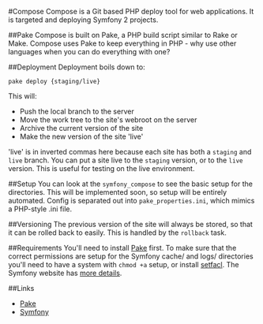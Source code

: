 #Compose
Compose is a Git based PHP deploy tool for web applications. It is targeted and deploying Symfony 2 projects.

##Pake
Compose is built on Pake, a PHP build script similar to Rake or Make. Compose uses Pake to keep everything in PHP - why use other languages when you can do everything with one?

##Deployment
Deployment boils down to:

```
pake deploy {staging/live}
```

This will:

- Push the local branch to the server
- Move the work tree to the site's webroot on the server
- Archive the current version of the site
- Make the new version of the site 'live'

'live' is in inverted commas here because each site has both a `staging` and `live` branch. You can put a site live to the `staging` version, or to the `live` version. This is useful for testing on the live
environment.

##Setup
You can look at the `symfony_compose` to see the basic setup for the directories. This will be implemented soon, so setup will be entirely automated. Config is separated out into `pake_properties.ini`, which mimics a PHP-style .ini file.

##Versioning
The previous version of the site will always be stored, so that it can be rolled back to easily. This is handled by the `rollback` task.

##Requirements
You'll need to install [Pake](https://github.com/indeyets/pake "Pake") first. To make sure that the correct permissions are setup for the Symfony cache/ and logs/ directories you'll need to have a system with `chmod +a` setup, or install [setfacl]( "setfacl"). The Symfony website has [more details](http://symfony.com/doc/current/book/installation.html "Symfony Configuration").

##Links

- [Pake](https://github.com/indeyets/pake "Pake")
- [Symfony](http://symfony.com/ "Symfony")

